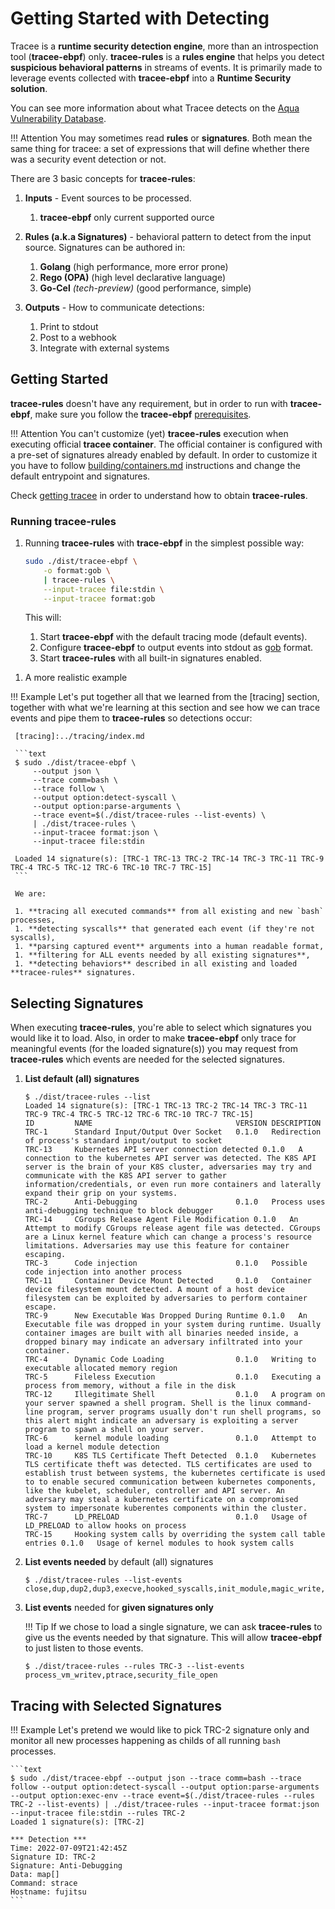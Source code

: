# Getting Started with Detecting

Tracee is a **runtime security detection engine**, more than an introspection
tool (**tracee-ebpf**) only. **tracee-rules** is a **rules engine** that helps
you detect **suspicious behavioral patterns** in streams of events. It is
primarily made to leverage events collected with **tracee-ebpf** into a
**Runtime Security solution**.

You can see more information about what Tracee detects on the 
[Aqua Vulnerability Database](https://avd.aquasec.com/tracee/).

!!! Attention
    You may sometimes read **rules** or **signatures**. Both mean the same
    thing for tracee: a set of expressions that will define whether there
    was a security event detection or not.

There are 3 basic concepts for **tracee-rules**:

1. **Inputs** - Event sources to be processed.
    1. **tracee-ebpf** only current supported ource

2. **Rules (a.k.a Signatures)** - behavioral pattern to detect from the input
   source. Signatures can be authored in:
    1. **Golang** (high performance, more error prone)
    2. **Rego (OPA)** (high level declarative language)
    3. **Go-Cel** *(tech-preview)* (good performance, simple)

3. **Outputs** - How to communicate detections:
    1. Print to stdout
    2. Post to a webhook
    3. Integrate with external systems

## Getting Started

**tracee-rules** doesn't have any requirement, but in order to run with
**tracee-ebpf**, make sure you follow the **tracee-ebpf** [prerequisites].

[prerequisites]: ../../getting-started/installing/prerequisites.md

!!! Attention
    You can't customize (yet) **tracee-rules** execution when executing
    official **tracee container**. The official container is configured with a
    pre-set of signatures already enabled by default. In order to customize it
    you have to follow [building/containers.md] instructions and change the
    default entrypoint and signatures.

[building/containers.md]: ../../contributing/building/containers.md

Check [getting tracee] in order to understand how to obtain **tracee-rules**.

[getting tracee]: ../../getting-started/installing/getting.md

### Running **tracee-rules**

1. Running **tracee-rules** with **trace-ebpf** in the simplest possible way:

     ```bash
     sudo ./dist/tracee-ebpf \
         -o format:gob \
         | tracee-rules \
         --input-tracee file:stdin \
         --input-tracee format:gob
     ```

     This will:
     
     1. Start **tracee-ebpf** with the default tracing mode (default events).
     2. Configure **tracee-ebpf** to output events into stdout as [gob] format.
     3. Start **tracee-rules** with all built-in signatures enabled.

[gob]:https://golang.org/pkg/encoding/gob/

1. A more realistic example

!!! Example
    Let's put together all that we learned from the [tracing] section, together
    with what we're learning at this section and see how we can trace events
    and pipe them to **tracee-rules** so detections occur:
     
     [tracing]:../tracing/index.md
     
     ```text
     $ sudo ./dist/tracee-ebpf \
         --output json \
         --trace comm=bash \
         --trace follow \
         --output option:detect-syscall \
         --output option:parse-arguments \
         --trace event=$(./dist/tracee-rules --list-events) \
         | ./dist/tracee-rules \
         --input-tracee format:json \
         --input-tracee file:stdin
     
     Loaded 14 signature(s): [TRC-1 TRC-13 TRC-2 TRC-14 TRC-3 TRC-11 TRC-9 TRC-4 TRC-5 TRC-12 TRC-6 TRC-10 TRC-7 TRC-15]
     ```
     
     We are:

     1. **tracing all executed commands** from all existing and new `bash` processes,
     1. **detecting syscalls** that generated each event (if they're not syscalls),
     1. **parsing captured event** arguments into a human readable format,
     1. **filtering for ALL events needed by all existing signatures**,
     1. **detecting behaviors** described in all existing and loaded **tracee-rules** signatures.

## Selecting Signatures

When executing **tracee-rules**, you're able to select which signatures you
would like it to load. Also, in order to make **tracee-ebpf** only trace for
meaningful events (for the loaded signature(s)) you may request from
**tracee-rules** which events are needed for the selected signatures.

1. **List default (all) signatures**

    ```text
    $ ./dist/tracee-rules --list
    Loaded 14 signature(s): [TRC-1 TRC-13 TRC-2 TRC-14 TRC-3 TRC-11 TRC-9 TRC-4 TRC-5 TRC-12 TRC-6 TRC-10 TRC-7 TRC-15]
    ID         NAME                                VERSION DESCRIPTION
    TRC-1      Standard Input/Output Over Socket   0.1.0   Redirection of process's standard input/output to socket
    TRC-13     Kubernetes API server connection detected 0.1.0   A connection to the kubernetes API server was detected. The K8S API server is the brain of your K8S cluster, adversaries may try and communicate with the K8S API server to gather information/credentials, or even run more containers and laterally expand their grip on your systems.
    TRC-2      Anti-Debugging                      0.1.0   Process uses anti-debugging technique to block debugger
    TRC-14     CGroups Release Agent File Modification 0.1.0   An Attempt to modify CGroups release agent file was detected. CGroups are a Linux kernel feature which can change a process's resource limitations. Adversaries may use this feature for container escaping.
    TRC-3      Code injection                      0.1.0   Possible code injection into another process
    TRC-11     Container Device Mount Detected     0.1.0   Container device filesystem mount detected. A mount of a host device filesystem can be exploited by adversaries to perform container escape.
    TRC-9      New Executable Was Dropped During Runtime 0.1.0   An Executable file was dropped in your system during runtime. Usually container images are built with all binaries needed inside, a dropped binary may indicate an adversary infiltrated into your container.
    TRC-4      Dynamic Code Loading                0.1.0   Writing to executable allocated memory region
    TRC-5      Fileless Execution                  0.1.0   Executing a process from memory, without a file in the disk
    TRC-12     Illegitimate Shell                  0.1.0   A program on your server spawned a shell program. Shell is the linux command-line program, server programs usually don't run shell programs, so this alert might indicate an adversary is exploiting a server program to spawn a shell on your server.
    TRC-6      kernel module loading               0.1.0   Attempt to load a kernel module detection
    TRC-10     K8S TLS Certificate Theft Detected  0.1.0   Kubernetes TLS certificate theft was detected. TLS certificates are used to establish trust between systems, the kubernetes certificate is used to to enable secured communication between kubernetes components, like the kubelet, scheduler, controller and API server. An adversary may steal a kubernetes certificate on a compromised system to impersonate kuberentes components within the cluster.
    TRC-7      LD_PRELOAD                          0.1.0   Usage of LD_PRELOAD to allow hooks on process
    TRC-15     Hooking system calls by overriding the system call table entries 0.1.0   Usage of kernel modules to hook system calls
    ```

1. **List events needed** by default (all) signatures

    ```text
    $ ./dist/tracee-rules --list-events
    close,dup,dup2,dup3,execve,hooked_syscalls,init_module,magic_write,mem_prot_alert,process_vm_writev,ptrace,sched_process_exec,sched_process_exit,security_bprm_check,security_file_open,security_kernel_read_file,security_sb_mount,security_socket_connect
    ```

1. **List events** needed for **given signatures only**

    !!! Tip
        If we chose to load a single signature, we can ask **tracee-rules** to
        give us the events needed by that signature. This will allow
        **tracee-ebpf** to just listen to those events.

    ```text
    $ ./dist/tracee-rules --rules TRC-3 --list-events
    process_vm_writev,ptrace,security_file_open
    ```

## Tracing with Selected Signatures

!!! Example
    Let's pretend we would like to pick TRC-2 signature only and monitor all
    new processes happening as childs of all running `bash` processes.

    ```text
    $ sudo ./dist/tracee-ebpf --output json --trace comm=bash --trace follow --output option:detect-syscall --output option:parse-arguments --output option:exec-env --trace event=$(./dist/tracee-rules --rules TRC-2 --list-events) | ./dist/tracee-rules --input-tracee format:json --input-tracee file:stdin --rules TRC-2
    Loaded 1 signature(s): [TRC-2]
    
    *** Detection ***
    Time: 2022-07-09T21:42:45Z
    Signature ID: TRC-2
    Signature: Anti-Debugging
    Data: map[]
    Command: strace
    Hostname: fujitsu
    ```

